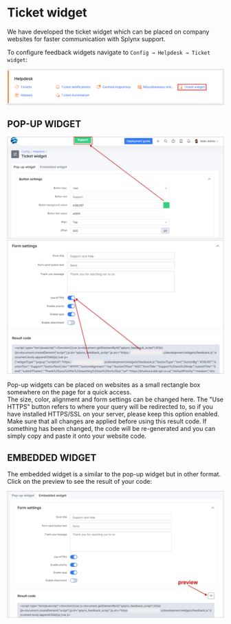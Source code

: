 Ticket widget
=============
We have developed the ticket widget which can be placed on company websites for faster communication with Splynx support.

To configure feedback widgets navigate to `Config → Helpdesk → Ticket widget`:

![feedback icon](icon.png)

## POP-UP WIDGET

![pop-up](pop_up_widget.png)
![pop-up](pop_up_widget2.png)

Pop-up widgets can be placed on websites as a small rectangle box somewhere on the page for a quick access.<br>
The size, color, alignment and form settings can be changed here. The "Use HTTPS" button refers to where your query will be redirected to, so if you have installed HTTPS/SSL on your server, please keep this option enabled.<br>
Make sure that all changes are applied before using this result code. If something has been changed, the code will be re-generated and you can simply copy and paste it onto your website code.

## EMBEDDED WIDGET

The embedded widget is a similar to the pop-up widget but in other format. Click on the preview to see the result of your code:

![embedded](emb_widget_preview.png)
